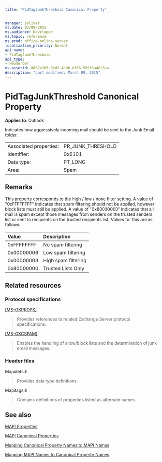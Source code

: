 ```yaml
---
title: "PidTagJunkThreshold Canonical Property"
 
 
manager: soliver
ms.date: 03/09/2015
ms.audience: Developer
ms.topic: reference
ms.prod: office-online-server
localization_priority: Normal
api_name:
- PidTagJunkThreshold
api_type:
- HeaderDef
ms.assetid: 8067e2b5-02df-4b96-8f66-509f5a48c8aa
description: "Last modified: March 09, 2015"
---
```


# PidTagJunkThreshold Canonical Property

  
  
**Applies to**: Outlook 
  
Indicates how aggressively incoming mail should be sent to the Junk Email folder.
  
|||
|:-----|:-----|
|Associated properties:  <br/> |PR_JUNK_THRESHOLD  <br/> |
|Identifier:  <br/> |0x6101  <br/> |
|Data type:  <br/> |PT_LONG  <br/> |
|Area:  <br/> |Spam  <br/> |
   
## Remarks

This property corresponds to the high / low / none filter setting. A value of "0xFFFFFFFF" indicates that spam filtering should not be applied, however block lists must still be applied. A value of "0x80000000" indicates that all mail is spam except those messages from senders on the trusted senders list or sent to recipients on the trusted recipients list. Values for this are as follows:
  
|**Value**|**Description**|
|:-----|:-----|
|0xFFFFFFFF  <br/> |No spam filtering  <br/> |
|0x00000006  <br/> |Low spam filtering  <br/> |
|0x00000003  <br/> |High spam filtering  <br/> |
|0x80000000  <br/> |Trusted Lists Only  <br/> |
   
## Related resources

### Protocol specifications

[[MS-OXPROPS]](http://msdn.microsoft.com/library/f6ab1613-aefe-447d-a49c-18217230b148%28Office.15%29.aspx)
  
> Provides references to related Exchange Server protocol specifications.
    
[[MS-OXCSPAM]](http://msdn.microsoft.com/library/522f8587-4aed-4cd6-831b-40bd87862189%28Office.15%29.aspx)
  
> Enables the handling of allow/block lists and the determination of junk email messages.
    
### Header files

Mapidefs.h
  
> Provides data type definitions.
    
Mapitags.h
  
> Contains definitions of properties listed as alternate names.
    
## See also



[MAPI Properties](mapi-properties.md)
  
[MAPI Canonical Properties](mapi-canonical-properties.md)
  
[Mapping Canonical Property Names to MAPI Names](mapping-canonical-property-names-to-mapi-names.md)
  
[Mapping MAPI Names to Canonical Property Names](mapping-mapi-names-to-canonical-property-names.md)

